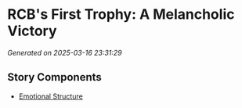# RCB's First Trophy: A Melancholic Victory

*Generated on 2025-03-16 23:31:29*

## Story Components

- [Emotional Structure](./emotional_structure.txt)
